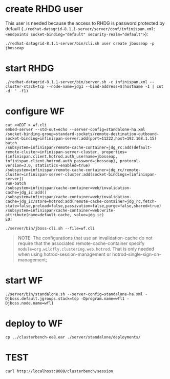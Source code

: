 # create RHDG user

This user is needed because the access to RHDG is password protected by default (`./redhat-datagrid-8.1.1-server/server/conf/infinispan.xml`: `<endpoints socket-binding="default" security-realm="default">`):

```
./redhat-datagrid-8.1.1-server/bin/cli.sh user create jbosseap -p jbosseap
```

# start RHDG

```
./redhat-datagrid-8.1.1-server/bin/server.sh -c infinispan.xml --cluster-stack=tcp --node-name=jdg1 --bind-address=$(hostname -I | cut -d' ' -f1)
```

# configure WF

```
cat <<EOT > wf.cli
embed-server --std-out=echo --server-config=standalone-ha.xml
/socket-binding-group=standard-sockets/remote-destination-outbound-socket-binding=infinispan-server:add(port=11222,host=192.168.1.15)
batch
/subsystem=infinispan/remote-cache-container=jdg_rc:add(default-remote-cluster=infinispan-server-cluster, properties={infinispan.client.hotrod.auth_username=jbosseap, infinispan.client.hotrod.auth_password=jbosseap}, protocol-version=3.0, statistics-enabled=true)
/subsystem=infinispan/remote-cache-container=jdg_rc/remote-cluster=infinispan-server-cluster:add(socket-bindings=[infinispan-server])
run-batch
/subsystem=infinispan/cache-container=web/invalidation-cache=jdg_ic:add()
/subsystem=infinispan/cache-container=web/invalidation-cache=jdg_ic/store=hotrod:add(remote-cache-container=jdg_rc,fetch-state=false,preload=false,passivation=false,purge=false,shared=true)
/subsystem=infinispan/cache-container=web:write-attribute(name=default-cache, value=jdg_ic)
EOT

./server/bin/jboss-cli.sh --file=wf.cli
```

> NOTE: The configurations that use an invalidation-cache do not require that the associated remote-cache-container specify `module=org.wildfly.clustering.web.hotrod`. That is only needed when using hotrod-session-management or hotrod-single-sign-on-management;

# start WF

```
./server/bin/standalone.sh --server-config=standalone-ha.xml -Djboss.default.jgroups.stack=tcp -Dprogram.name=wfl1 -Djboss.node.name=wfl1
```

# deploy to WF

```
cp ../clusterbench-ee8.ear ./server/standalone/deployments/
```

# TEST

```
curl http://localhost:8080/clusterbench/session
```
